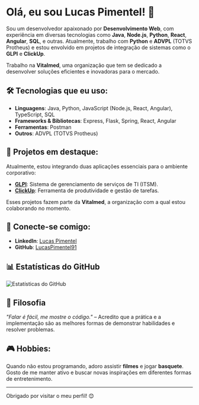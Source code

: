 # Olá, eu sou Lucas Pimentel! 👋

Sou um desenvolvedor apaixonado por **Desenvolvimento Web**, com experiência em diversas tecnologias como **Java**, **Node.js**, **Python**, **React**, **Angular**, **SQL**, e outras. Atualmente, trabalho com **Python** e **ADVPL** (TOTVS Protheus) e estou envolvido em projetos de integração de sistemas como o **GLPI** e **ClickUp**.

Trabalho na **Vitalmed**, uma organização que tem se dedicado a desenvolver soluções eficientes e inovadoras para o mercado. 

## 🛠️ Tecnologias que eu uso:
- **Linguagens**: Java, Python, JavaScript (Node.js, React, Angular), TypeScript, SQL
- **Frameworks & Bibliotecas**: Express, Flask, Spring, React, Angular
- **Ferramentas**: Postman
- **Outros**: ADVPL (TOTVS Protheus)

## 📂 Projetos em destaque:
Atualmente, estou integrando duas aplicações essenciais para o ambiente corporativo:

- **[GLPI](https://github.com/vitalmed/glpi)**: Sistema de gerenciamento de serviços de TI (ITSM).
- **[ClickUp](https://github.com/vitalmed/clickup)**: Ferramenta de produtividade e gestão de tarefas.

Esses projetos fazem parte da **Vitalmed**, a organização com a qual estou colaborando no momento.

## 💼 Conecte-se comigo:
- **LinkedIn**: [Lucas Pimentel](https://www.linkedin.com/in/lucaspimentel91/)
- **GitHub**: [LucasPimentel91](https://github.com/LucasPimentel91)

## 📊 Estatísticas do GitHub
![Estatísticas do GitHub](https://github-readme-stats.vercel.app/api?username=LucasPimentel91&show_icons=true&theme=radical)

## 📝 Filosofia
_"Falar é fácil, me mostre o código."_ – Acredito que a prática e a implementação são as melhores formas de demonstrar habilidades e resolver problemas.

## 🎮 Hobbies:
Quando não estou programando, adoro assistir **filmes** e jogar **basquete**. Gosto de me manter ativo e buscar novas inspirações em diferentes formas de entretenimento.

---

Obrigado por visitar o meu perfil! 😊

<!--
**LucasPimentel91/LucasPimentel91** is a ✨ _special_ ✨ repository because its `README.md` (this file) appears on your GitHub profile.

Here are some ideas to get you started:

- 🔭 I’m currently working on ...
- 🌱 I’m currently learning ...
- 👯 I’m looking to collaborate on ...
- 🤔 I’m looking for help with ...
- 💬 Ask me about ...
- 📫 How to reach me: ...
- 😄 Pronouns: ...
- ⚡ Fun fact: ...
-->

